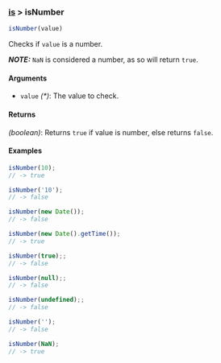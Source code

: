 ### [is](../) > isNumber

```js
isNumber(value)
```

Checks if `value` is a number.

***NOTE:*** `NaN` is considered a number, as so will return `true`.

#### Arguments

- `value` _(*)_: The value to check.

#### Returns

_(boolean)_: Returns `true` if value is number, else returns `false`.

#### Examples
```js
isNumber(10);
// -> true

isNumber('10');
// -> false

isNumber(new Date());
// -> false

isNumber(new Date().getTime());
// -> true

isNumber(true);;
// -> false

isNumber(null);;
// -> false

isNumber(undefined);;
// -> false

isNumber('');
// -> false

isNumber(NaN);
// -> true
```
